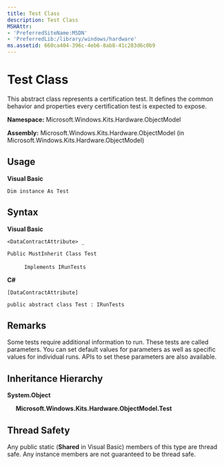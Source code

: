 ```yaml
---
title: Test Class
description: Test Class
MSHAttr:
- 'PreferredSiteName:MSDN'
- 'PreferredLib:/library/windows/hardware'
ms.assetid: 660ca404-396c-4eb6-8ab8-41c283d6c0b9
---
```


# Test Class


This abstract class represents a certification test. It defines the common behavior and properties every certification test is expected to expose.

**Namespace:** Microsoft.Windows.Kits.Hardware.ObjectModel

**Assembly:** Microsoft.Windows.Kits.Hardware.ObjectModel (in Microsoft.Windows.Kits.Hardware.ObjectModel)

## <span id="Usage"></span><span id="usage"></span><span id="USAGE"></span>Usage


**Visual Basic**

`Dim instance As Test`

## <span id="Syntax"></span><span id="syntax"></span><span id="SYNTAX"></span>Syntax


**Visual Basic**

`<DataContractAttribute> _`

`Public MustInherit Class Test`

          `Implements IRunTests`

**C#**

`[DataContractAttribute]`

`public abstract class Test : IRunTests`

## <span id="Remarks"></span><span id="remarks"></span><span id="REMARKS"></span>Remarks


Some tests require additional information to run. These tests are called parameters. You can set default values for parameters as well as specific values for individual runs. APIs to set these parameters are also available.

## <span id="Inheritance_Hierarchy"></span><span id="inheritance_hierarchy"></span><span id="INHERITANCE_HIERARCHY"></span>Inheritance Hierarchy


**System.Object**

     **Microsoft.Windows.Kits.Hardware.ObjectModel.Test**

## <span id="Thread_Safety"></span><span id="thread_safety"></span><span id="THREAD_SAFETY"></span>Thread Safety


Any public static (**Shared** in Visual Basic) members of this type are thread safe. Any instance members are not guaranteed to be thread safe.

 

 






